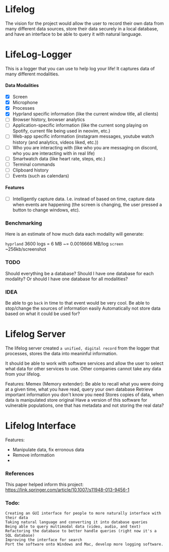 # Lifelog

The vision for the project would allow the user to record their own data from many different data sources, store their data securely in a local database, and have an interface to be able to query it with natural language.

# LifeLog-Logger

This is a logger that you can use to help log your life! It captures data of many different modalities.

#### Data Modalities

- [x] Screen
- [x] Microphone
- [x] Processes
- [x] Hyprland specific information (like the current window title, all clients)
- [ ] Browser history, browser analytics
- [ ] Application-specific information (like the current song playing on Spotify, current file being used in neovim, etc.)
- [ ] Web-app specific information (instagram messages, youtube watch history (and analytics, videos liked, etc.))
- [ ] Who you are interacting with (like who you are messaging on discord, who you are interacting with in real life)
- [ ] Smartwatch data (like heart rate, steps, etc.)
- [ ] Terminal commands
- [ ] Clipboard history
- [ ] Events (such as calendars)

#### Features

- [ ] Intelligently capture data. I.e. instead of based on time, capture data when events are happening (the screen is changing, the user pressed a button to change windows, etc).

### Benchmarking

Here is an estimate of how much data each modality will generate:

`hyprland` 3600 logs = 6 MB \~= 0.0016666 MB/log
`screen` \~256kb/screenshot

### TODO

Should everything be a database? Should I have one database for each modality? Or should I have one database for all modalities?

### IDEA

Be able to go `back` in time to that event would be very cool.
Be able to stop/change the sources of information easily
Automatically not store data based on what it could be used for?

# Lifelog Server

The lifelog server created `a unified, digital record` from the logger that processes, stores the data into meaninful information.

It should be able to work with software services and allow the user to select what data for other services to use. Other companies cannot take any data from your lifelog.

Features:
Memex (Memory extender): Be able to recall what you were doing at a given time, what you have read, query your own database
Retrieve important information you don't know you need
Stores copies of data, when data is manipulated store original
Have a version of this software for vulnerable populations, one that has metadata and not storing the real data?

# Lifelog Interface

Features:

- Manipulate data, fix erronous data
- Remove information
-

### References

This paper helped inform this project:
https://link.springer.com/article/10.1007/s11948-013-9456-1

### Todo:

    Creating an GUI interface for people to more naturally interface with their data
    Taking natural language and converting it into database queries
    Being able to query multimodal data (video, audio, and text)
    Refactoring the database to better handle queries (right now it's a SQL database)
    Improving the interface for search
    Port the software onto Windows and Mac, develop more logging software.
